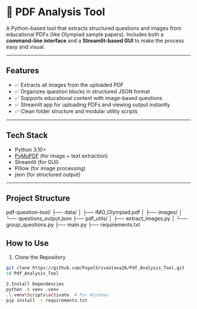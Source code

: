 # 📄 PDF Analysis Tool

A Python-based tool that extracts structured questions and images from educational PDFs (like Olympiad sample papers). Includes both a **command-line interface** and a **Streamlit-based GUI** to make the process easy and visual.

---

## Features

- ✅ Extracts all images from the uploaded PDF
- ✅ Organizes question blocks in structured JSON format
- ✅ Supports educational content with image-based questions
- ✅ Streamlit app for uploading PDFs and viewing output instantly
- ✅ Clean folder structure and modular utility scripts

---

##  Tech Stack

- Python 3.10+
- [PyMuPDF](https://github.com/pymupdf/PyMuPDF) (for image + text extraction)
- Streamlit (for GUI)
- Pillow (for image processing)
- json (for structured output)

---

## Project Structure

pdf-question-tool/
├── data/
│ ├── IMO_Olympiad.pdf
│ ├── images/
│ └── questions_output.json
├── pdf_utils/
│ ├── extract_images.py
│ └── group_questions.py
├── main.py
├── requirements.txt

##  How to Use

1. Clone the Repository

```bash
git clone https://github.com/PayalSrivastava26/Pdf_Analysis_Tool.git
cd Pdf_Analysis_Tool

2.Install Dependencies
python -m venv .venv
.\.venv\Scripts\activate  # For Windows
pip install -r requirements.txt


